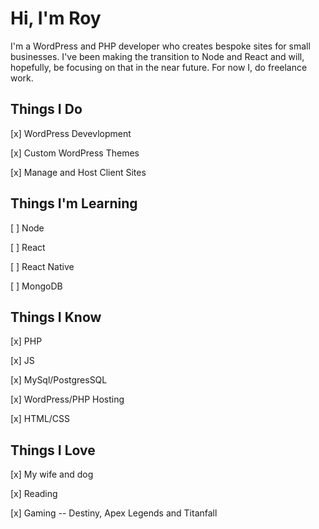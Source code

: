 # Hi, I'm Roy

I'm a WordPress and PHP developer who creates bespoke sites for small businesses. I've been making the transition to Node and React and will, hopefully, be focusing on that in the near future. For now I, do freelance work.

## Things I Do

[x] WordPress Devevlopment

[x] Custom WordPress Themes

[x] Manage and Host Client Sites

## Things I'm Learning

[ ] Node

[ ] React

[ ] React Native

[ ] MongoDB

## Things I Know

[x] PHP

[x] JS

[x] MySql/PostgresSQL

[x] WordPress/PHP Hosting

[x] HTML/CSS

## Things I Love

[x] My wife and dog

[x] Reading

[x] Gaming -- Destiny, Apex Legends and Titanfall
